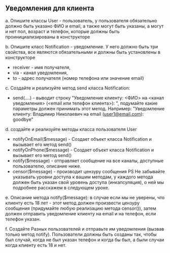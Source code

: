 ## Уведомления для клиента

a. Опишите классы User - пользователь, у пользователя обязательно должно быть указано ФИО и
email, а также могут быть указаны, а могут и нет пол, возраст и телефон, которые должны быть
проинициализированы в конструкторе

b. Опишите класс Notification - уведомление. У него должно быть три свойства, все являются
обязательными и должны быть установлены в конструкторе
- receiver - имя получателя,
- via - канал уведомления,
- to - адрес получателя (номер телефона или значение email)

c. Создайте и реализуйте метод send класса Notification:
- send(....) - выводит строку "Уведомление клиенту: <ФИО> на <канал уведомления> (<email
или телефон клиента>): <message>", подумайте какие параметры должен принимать этот
метод. Например: "Уведомление клиенту: Владимир Николаевич на email
(user1@email.com): goodbye"

d. создайте и реализуйте методы класса пользователя User
- notifyOnEmail($message) - Создает объект класса Notification и вызывает его метод send()
- notifyOnPhone($message) - Создает объект класса Notification и вызывает его метод send()
- notify($message) - отправляет сообщение на все каналы, доступные пользователю, описание
ниже.
- censor($message) - производит цензуру сообщения
PS Не забывайте указывать уровни доступа к вашим методам, у каждого метода должен быть указан
свой уровень доступа (инкапсуляция), о ней мы подробнее расскажем в следующем уроке.

e. Описание метода notify($message): в случае если мы не уверены, что клиенту есть 18 лет - этот
метод должен произвести цензуру сообщения (придумайте любую реализацию метода censor()),
затем должен отправить уведомление клиенту на email и на телефон, если телефон указан.

f. Создайте Разных пользователей и отправьте им уведомления (вызвав только метод notify).
Пользователи должны быть созданы так, чтобы был случай, когда не был указан телефон и когда
бы был, а были случаи когда клиенту есть 18 и нет.

